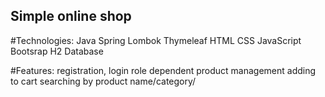 ## Simple online shop
#Technologies:
Java
Spring
Lombok
Thymeleaf
HTML
CSS
JavaScript
Bootsrap
H2 Database




#Features:
registration, login
role dependent product management
adding to cart
searching by product name/category/
